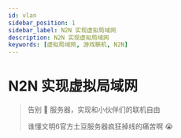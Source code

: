 ```yaml
---
id: vlan
sidebar_position: 1
sidebar_label: N2N 实现虚拟局域网
description: N2N 实现虚拟局域网
keywords: [虚拟局域网, 游戏联机, N2N]
---
```


# N2N 实现虚拟局域网

> 告别 🥔 服务器，实现和小伙伴们的联机自由
>
> 谁懂文明6官方土豆服务器疯狂掉线的痛苦啊 😭
